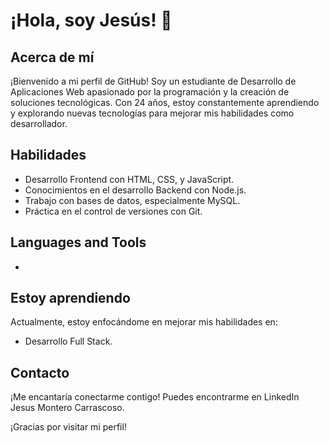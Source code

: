 # ¡Hola, soy Jesús! 👋

## Acerca de mí
¡Bienvenido a mi perfil de GitHub! Soy un estudiante de Desarrollo de Aplicaciones Web apasionado por la programación y la creación de soluciones tecnológicas. Con 24 años, estoy constantemente aprendiendo y explorando nuevas tecnologías para mejorar mis habilidades como desarrollador.

## Habilidades
- Desarrollo Frontend con HTML, CSS, y JavaScript.
- Conocimientos en el desarrollo Backend con Node.js.
- Trabajo con bases de datos, especialmente MySQL.
- Práctica en el control de versiones con Git.

## Languages and Tools
-

## Estoy aprendiendo
Actualmente, estoy enfocándome en mejorar mis habilidades en:

- Desarrollo Full Stack.

## Contacto
¡Me encantaría conectarme contigo! Puedes encontrarme en LinkedIn Jesus Montero Carrascoso.

¡Gracias por visitar mi perfil!

